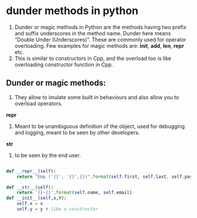 # dunder methods in python
1. Dunder or magic methods in Python are the methods having two prefix and suffix underscores in the method name. Dunder here means “Double Under (Underscores)”. These are commonly used for operator overloading. Few examples for magic methods are: __init__, __add__, __len__, __repr__ etc.
2. This is similar to constructors in Cpp, and the overload too is like overloading constructor function in Cpp.

## Dunder or magic methods:
1.  They allow to imulate some built in behaviours and also allow you to overload operators.


__repr__
1. Meant to be unambiguous definition of the object, used for debugging and logging, meant to be seen by other developers.

__str__ 
1. to be seen by the end user.

~~~python

def __repr__(self):
	return "Emp ('{}', '{}',{})".format(self.first, self.last. self.pay)

def __str__(self):
	return '{}-{}'.format(self.name, self.email)
def __init__(self,x,Y):
	self.x = x
	self.y = y # like a constructor
~~~

